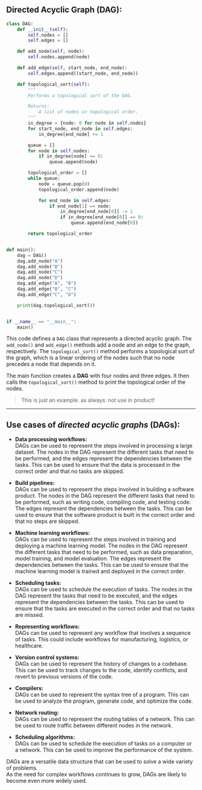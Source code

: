 ## Directed Acyclic Graph (DAG):

```py
class DAG:
    def __init__(self):
        self.nodes = []
        self.edges = []

    def add_node(self, node):
        self.nodes.append(node)

    def add_edge(self, start_node, end_node):
        self.edges.append((start_node, end_node))

    def topological_sort(self):
        """
        Performs a topological sort of the DAG.

        Returns:
            A list of nodes in topological order.
        """
        in_degree = {node: 0 for node in self.nodes}
        for start_node, end_node in self.edges:
            in_degree[end_node] += 1

        queue = []
        for node in self.nodes:
            if in_degree[node] == 0:
                queue.append(node)

        topological_order = []
        while queue:
            node = queue.pop(0)
            topological_order.append(node)

            for end_node in self.edges:
                if end_node[1] == node:
                    in_degree[end_node[0]] -= 1
                    if in_degree[end_node[0]] == 0:
                        queue.append(end_node[0])

        return topological_order


def main():
    dag = DAG()
    dag.add_node("A")
    dag.add_node("B")
    dag.add_node("C")
    dag.add_node("D")
    dag.add_edge("A", "B")
    dag.add_edge("B", "C")
    dag.add_edge("C", "D")

    print(dag.topological_sort())


if __name__ == "__main__":
    main()

```

This code defines a `DAG` class that represents a directed acyclic graph. The `add_node()` and `add_edge()` methods add a node and an edge to the graph, respectively. The `topological_sort()` method performs a topological sort of the graph, which is a linear ordering of the nodes such that no node precedes a node that depends on it.

The main function creates a **DAG** with four nodes and three edges. It then calls the `topological_sort()` method to print the topological order of the nodes.

> This is just an example. as always: not use in product!

---

## Use cases of _directed acyclic graphs_ (DAGs):

* **Data processing workflows:**\
DAGs can be used to represent the steps involved in processing a large dataset. The nodes in the DAG represent the different tasks that need to be performed, and the edges represent the dependencies between the tasks. This can be used to ensure that the data is processed in the correct order and that no tasks are skipped.
* **Build pipelines:**\
DAGs can be used to represent the steps involved in building a software product. The nodes in the DAG represent the different tasks that need to be performed, such as writing code, compiling code, and testing code. The edges represent the dependencies between the tasks. This can be used to ensure that the software product is built in the correct order and that no steps are skipped.
* **Machine learning workflows:**\
DAGs can be used to represent the steps involved in training and deploying a machine learning model. The nodes in the DAG represent the different tasks that need to be performed, such as data preparation, model training, and model evaluation. The edges represent the dependencies between the tasks. This can be used to ensure that the machine learning model is trained and deployed in the correct order.
* **Scheduling tasks:**\
DAGs can be used to schedule the execution of tasks. The nodes in the DAG represent the tasks that need to be executed, and the edges represent the dependencies between the tasks. This can be used to ensure that the tasks are executed in the correct order and that no tasks are missed.
* **Representing workflows:**\
DAGs can be used to represent any workflow that involves a sequence of tasks. This could include workflows for manufacturing, logistics, or healthcare.

* **Version control systems:**\
DAGs can be used to represent the history of changes to a codebase. This can be used to track changes to the code, identify conflicts, and revert to previous versions of the code.
* **Compilers:**\
DAGs can be used to represent the syntax tree of a program. This can be used to analyze the program, generate code, and optimize the code.
* **Network routing:**\
DAGs can be used to represent the routing tables of a network. This can be used to route traffic between different nodes in the network.
* **Scheduling algorithms:**\
DAGs can be used to schedule the execution of tasks on a computer or a network. This can be used to improve the performance of the system.

DAGs are a versatile data structure that can be used to solve a wide variety of problems.\
As the need for complex workflows continues to grow, DAGs are likely to become even more widely used.
